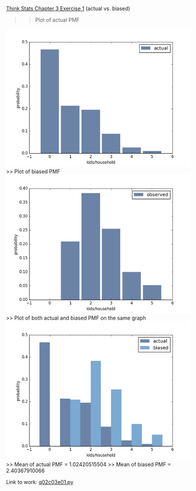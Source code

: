 [Think Stats Chapter 3 Exercise 1](http://greenteapress.com/thinkstats2/html/thinkstats2004.html#toc31) (actual vs. biased)

>> Plot of actual PMF
<img src="https://github.com/giancarlo-garbagnati/dsp/raw/master/statistics/figure_actual.png" title="Actual PMF"/>  
>> Plot of biased PMF
<img src="https://github.com/giancarlo-garbagnati/dsp/raw/master/statistics/figure_biased.png" title="Biased PMF"/>  
>> Plot of both actual and biased PMF on the same graph
<img src="https://github.com/giancarlo-garbagnati/dsp/raw/master/statistics/figure_both.png" title="Actual and Biased PMF"/>  
>> Mean of actual PMF = 1.02420515504  
>> Mean of biased PMF = 2.40367910066  


Link to work: [q02c03e01.py](https://github.com/giancarlo-garbagnati/dsp/blob/master/statistics/q02c03e01.py)
